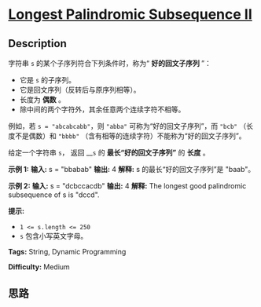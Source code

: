 # [Longest Palindromic Subsequence II][title]

## Description

字符串 `s` 的某个子序列符合下列条件时，称为“ **好的回文子序列** ”：

  * 它是 `s` 的子序列。
  * 它是回文序列（反转后与原序列相等）。
  * 长度为 **偶数** 。
  * 除中间的两个字符外，其余任意两个连续字符不相等。

例如，若 `s = "abcabcabb"`，则 `"abba"` 可称为“好的回文子序列”，而 `"bcb"` （长度不是偶数）和 `"bbbb"`
（含有相等的连续字符）不能称为“好的回文子序列”。

给定一个字符串 `s`， 返回 __`s` 的 **最长“好的回文子序列”** 的 **长度** 。

**示例 1:**
            **输入:** s = "bbabab"    **输出:** 4    **解释:** s 的最长“好的回文子序列”是 "baab"。    

**示例 2:**
            **输入:** s = "dcbccacdb"    **输出:** 4    **解释:** The longest good palindromic subsequence of s is "dccd".    

**提示:**

  * `1 <= s.length <= 250`
  * `s` 包含小写英文字母。


**Tags:** String, Dynamic Programming

**Difficulty:** Medium

## 思路

[title]: https://leetcode-cn.com/problems/longest-palindromic-subsequence-ii
